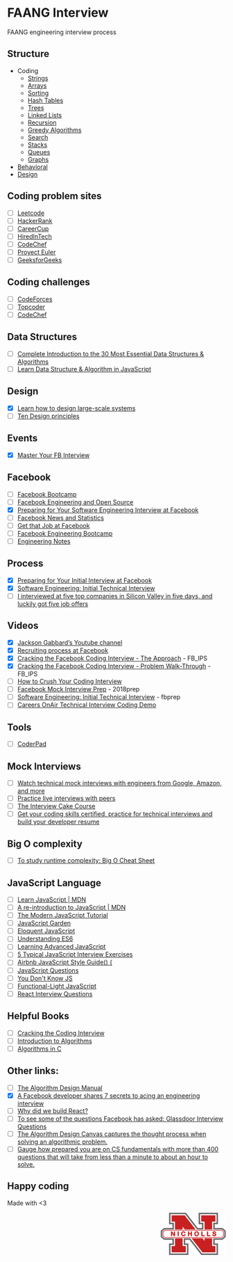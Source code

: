 # FAANG Interview
FAANG engineering interview process

## Structure
- Coding
  * [Strings](./CODING_STRINGS.md)
  * [Arrays](./CODING_ARRAYS.md)
  * [Sorting](./CODING_SORTING.md)
  * [Hash Tables](./CODING_HASH_TABLES.md)
  * [Trees](./CODING_TREES.md)
  * [Linked Lists](./CODING_LINKED_LISTS.md)
  * [Recursion](./CODING_RECURSION.md)
  * [Greedy Algorithms](./CODING_GREEDY_ALGORITHMS.md)
  * [Search](./CODING_SEARCH.md)
  * [Stacks](./CODING_STACKS.md)
  * [Queues](./CODING_QUEUES.md)
  * [Graphs](./CODING_GRAPHS.md)
- [Behavioral](./BEHAVIORAL.md)
- [Design](./DESIGN.md)

## Coding problem sites
- [ ] [Leetcode](https://leetcode.com/problemset/all)
- [ ] [HackerRank](https://www.hackerrank.com/interview/interview-preparation-kit)
- [ ] [CareerCup](https://www.careercup.com/page?pid=facebook-interview-questions)
- [ ] [HiredInTech](https://www.hiredintech.com/)
- [ ] [CodeChef](https://www.codechef.com/)
- [ ] [Proyect Euler](https://projecteuler.net/index.php)
- [ ] [GeeksforGeeks](https://www.geeksforgeeks.org/facebook-interview-preparation/)

## Coding challenges
- [ ] [CodeForces](https://codeforces.com)
- [ ] [Topcoder](https://www.topcoder.com)
- [ ] [CodeChef](https://www.codechef.com)

## Data Structures
- [ ] [Complete Introduction to the 30 Most Essential Data Structures & Algorithms](https://dev.to/iuliagroza/complete-introduction-to-the-30-most-essential-data-structures-algorithms-43kd)
- [ ] [Learn Data Structure & Algorithm in JavaScript](https://dev.to/edisonpebojots/data-structure-algorithm-chapter-01-2538)

## Design
- [x] [Learn how to design large-scale systems](https://github.com/donnemartin/system-design-primer)
- [ ] [Ten Design principles](https://docs.microsoft.com/en-us/azure/architecture/guide/design-principles)

## Events
- [x] [Master Your FB Interview](http://www.eventbrite.com/o/facebook-london-master-your-fb-interview-8037667565)

## Facebook
- [ ] [Facebook Bootcamp](https://www.businessinsider.com/inside-facebook-engineer-bootcamp-2016-3)
- [ ] [Facebook Engineering and Open Source](https://code.fb.com/tag/frontend/)
- [x] [Preparing for Your Software Engineering Interview at Facebook](https://www.facebook.com/careers/life/preparing-for-your-software-engineering-interview-at-facebook)
- [ ] [Facebook News and Statistics](https://newsroom.fb.com/)
- [ ] [Get that Job at Facebook](https://www.facebook.com/notes/facebook-engineering/get-that-job-at-facebook/10150964382448920)
- [ ] [Facebook Engineering Bootcamp](https://www.facebook.com/notes/facebook-engineering/facebook-engineering-bootcamp/177577963919/)
- [ ] [Engineering Notes](https://www.facebook.com/pg/Engineering/notes/)

## Process
- [x] [Preparing for Your Initial Interview at Facebook](https://www.facebook.com/careers/FEE-prep-initial)
- [x] [Software Engineering: Initial Technical Interview](https://www.facebook.com/careers/life/interview_prep_video/?token=gdHrKVHYSARPr81L88wQ3DU9VueyEqcnUzZSXOlp85dj3G4TMV7rkwPmPRQlBuAm&id=311151072319467)
- [ ] [I interviewed at five top companies in Silicon Valley in five days, and luckily got five job offers](https://medium.com/@XiaohanZeng/i-interviewed-at-five-top-companies-in-silicon-valley-in-five-days-and-luckily-got-five-job-offers-25178cf74e0f)

## Videos
- [x] [Jackson Gabbard’s Youtube channel](https://www.youtube.com/channel/UCcdCkJKXlRoXVD03eo-q8mQ)
- [x] [Recruiting process at Facebook](https://youtu.be/N233T0epWTs)
- [x] [Cracking the Facebook Coding Interview - The Approach](https://vimeo.com/interviewprepsession/theapproach) - FB_IPS
- [x] [Cracking the Facebook Coding Interview - Problem Walk-Through](https://vimeo.com/interviewprepsession/problemwalkthrough) - FB_IPS
- [ ] [How to Crush Your Coding Interview](https://www.facebook.com/Engineering/videos/10152735777427200/?v=10152735777427200)
- [ ] [Facebook Mock Interview Prep](https://vimeo.com/275298962) - 2018prep
- [ ] [Software Engineering: Initial Technical Interview](https://vimeo.com/357608978) - fbprep
- [ ] [Careers OnAir Technical Interview Coding Demo](https://youtu.be/4NS51hRSaEE)

## Tools
- [ ] [CoderPad](https://coderpad.io)

## Mock Interviews
- [ ] [Watch technical mock interviews with engineers from Google, Amazon, and more](https://interviewing.io/recordings)
- [ ] [Practice live interviews with peers](https://www.pramp.com)
- [ ] [The Interview Cake Course](https://www.interviewcake.com/table-of-contents)
- [ ] [Get your coding skills certified, practice for technical interviews and build your developer resume](https://codesignal.com/developers)

## Big O complexity
- [ ] [To study runtime complexity: Big O Cheat Sheet](https://www.interviewcake.com/article/python/big-o-notation-time-and-space-complexity)

## JavaScript Language
- [ ] [Learn JavaScript | MDN](https://developer.mozilla.org/en-US/Learn/JavaScript)
- [ ] [A re-introduction to JavaScript | MDN](https://developer.mozilla.org/en-US/docs/Web/JavaScript/A_re-introduction_to_JavaScript)
- [ ] [The Modern JavaScript Tutorial](http://javascript.info)
- [ ] [JavaScript Garden](http://bonsaiden.github.io/JavaScript-Garden)
- [ ] [Eloquent JavaScript](https://eloquentjavascript.net)
- [ ] [Understanding ES6](https://leanpub.com/understandinges6/read)
- [ ] [Learning Advanced JavaScript](http://ejohn.org/apps/learn)
- [ ] [5 Typical JavaScript Interview Exercises](https://www.sitepoint.com/5-typical-javascript-interview-exercises/)
- [ ] [Airbnb JavaScript Style Guide() {](https://github.com/airbnb/javascript)
- [ ] [JavaScript Questions](https://github.com/lydiahallie/javascript-questions)
- [ ] [You Don't Know JS](https://github.com/getify/You-Dont-Know-JS)
- [ ] [Functional-Light JavaScript](https://github.com/getify/Functional-Light-JS)
- [ ] [React Interview Questions](https://github.com/sudheerj/reactjs-interview-questions)

## Helpful Books
- [ ] [Cracking the Coding Interview](https://www.amazon.com/dp/0984782850/)
- [ ] [Introduction to Algorithms](https://www.amazon.com/dp/0262033844)
- [ ] [Algorithms in C](https://www.amazon.com/Algorithms-Parts-1-5-Bundle-Fundamentals/dp/0201756080)

## Other links:
- [ ] [The Algorithm Design Manual](http://www.amazon.com/Algorithm-Design-Manual-Steve-Skiena/dp/0387948600)
- [x] [A Facebook developer shares 7 secrets to acing an engineering interview](https://www.businessinsider.com/how-to-prepare-for-facebook-engineering-interview-2016-3)
- [ ] [Why did we build React?](https://reactjs.org/blog/2013/06/05/why-react.html)
- [ ] [To see some of the questions Facebook has asked: Glassdoor Interview Questions](https://www.glassdoor.com/Interview/Facebook-Software-Engineer-Interview-Questions-EI_IE40772.0,8_KO9,26.htm?sort.sortType=RD&sort.ascending=false)
- [ ] [The Algorithm Design Canvas captures the thought process when solving an
algorithmic problem. ](https://www.hiredintech.com/classrooms/algorithm-design/lesson/78)
- [ ] [Gauge how prepared you are on CS fundamentals with more than 400 questions that
will take from less than a minute to about an hour to solve. ](https://www.interviewbit.com/)

## Happy coding
Made with <3

<img width="150px" src="https://github.com/jdnichollsc/jdnichollsc.github.io/blob/master/assets/nicholls.png?raw=true" align="right">
